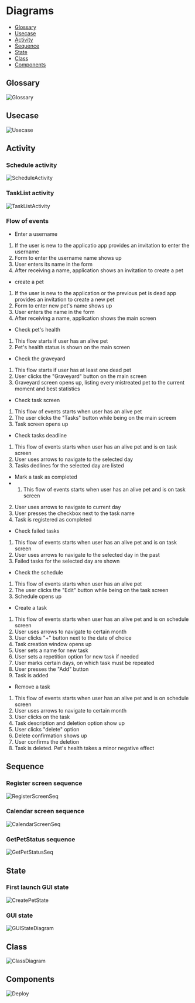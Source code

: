 # Diagrams
- [Glossary](#glossary)
- [Usecase](#usecase)
- [Activity](#activity)
- [Sequence](#sequence)
- [State](#state)
- [Class](#class)
- [Components](#components)

## Glossary
![Glossary](https://github.com/octolera/ToDoGotchi/blob/main/Diagrams/assets/Glossary.jpg)
## Usecase
![Usecase](https://github.com/octolera/ToDoGotchi/blob/main/Diagrams/assets/Usecase.png)
## Activity
### Schedule activity
![ScheduleActivity](https://github.com/octolera/ToDoGotchi/blob/main/Diagrams/assets/ScheduleActivity.png)
### TaskList activity
![TaskListActivity](https://github.com/octolera/ToDoGotchi/blob/main/Diagrams/assets/TaskListActivity.png)
### Flow of events
+ Enter a username
1. If the user is new to the applicatio app provides an invitation to enter the username
2. Form to enter the username name shows up
3. User enters its name in the form
4. After receiving a name, application shows an invitation to create a pet

+ create a pet
1. If the user is new to the application or the previous pet is dead app provides an invitation to create a new pet
2. Form to enter new pet's name shows up
3. User enters the name in the form
4. After receiving a name, application shows the main screen

+ Check pet's health
1. This flow starts if user has an alive pet
2. Pet's health status is shown on the main screen

+ Check the graveyard
1. This flow starts if user has at least one dead pet
2. User clicks the "Graveyard" button on the main screen
3. Graveyard screen opens up, listing every mistreated pet to the current moment and best statistics

+ Check task screen
1. This flow of events starts when user has an alive pet
2. The user clicks the "Tasks" button while being on the main screem
3. Task screen opens up

+ Check tasks deadline
1. This flow of events starts when user has an alive pet and is on task screen
2. User uses arrows to navigate to the selected day
3. Tasks dedlines for the selected day are listed
   
+ Mark a task as completed
+ 1. This flow of events starts when user has an alive pet and is on task screen
2. User uses arrows to navigate to current day
3. User presses the checkbox next to the task name
4. Task is registered as completed
   
+ Check failed tasks
1. This flow of events starts when user has an alive pet and is on task screen
2. User uses arrows to navigate to the selected day in the past
3. Failed tasks for the selected day are shown

+ Check the schedule
1. This flow of events starts when user has an alive pet
2. The user clicks the "Edit" button while being on the task screen
3. Schedule opens up
   
+ Create a task
1. This flow of events starts when user has an alive pet and is on schedule screen
2. User uses arrows to navigate to certain month
3. User clicks "+" button next to the date of choice
4. Task creation window opens up
5. User sets a name for new task
6. User sets a repetition option for new task if needed
7. User marks certain days, on which task must be repeated
8. User presses the "Add" button
9. Task is added
    
+ Remove a task
1. This flow of events starts when user has an alive pet and is on schedule screen
2. User uses arrows to navigate to certain month
3. User clicks on the task
4. Task description and deletion option show up
5. User clicks "delete" option
6. Delete confirmation shows up
7. User confirms the deletion
8. Task is deleted. Pet's health takes a minor negative effect

## Sequence
### Register screen sequence
![RegisterScreenSeq](https://github.com/octolera/ToDoGotchi/blob/main/Diagrams/assets/RegisterScreenSeq.png)
### Calendar screen sequence
![CalendarScreenSeq](https://github.com/octolera/ToDoGotchi/blob/main/Diagrams/assets/CalendarScreenSeq.png)
### GetPetStatus sequence
![GetPetStatusSeq](https://github.com/octolera/ToDoGotchi/blob/main/Diagrams/assets/GetPetStatusSeq.png)
## State
### First launch GUI state
![CreatePetState](https://github.com/octolera/ToDoGotchi/blob/main/Diagrams/assets/CreatePetState.png)
### GUI state 
![GUIStateDiagram](https://github.com/octolera/ToDoGotchi/blob/main/Diagrams/assets/GUIStateDiagram.png)
## Class
![ClassDiagram](https://github.com/octolera/ToDoGotchi/blob/main/Diagrams/assets/Class.png)
## Components
![Deploy](https://github.com/octolera/ToDoGotchi/blob/main/Diagrams/assets/Deploy.png)
